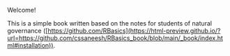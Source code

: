 Welcome! 

This is a simple book written based on the notes for students of natural governance ([https://github.com/RBasics](https://html-preview.github.io/?url=https://github.com/cssaneesh/RBasics_book/blob/main/_book/index.html#installation)). 


